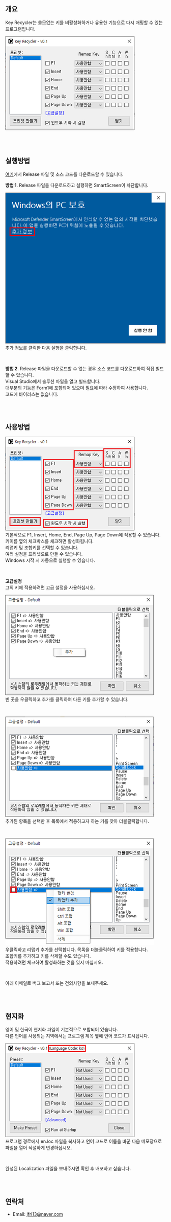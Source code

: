 ## 개요
Key Recycler는 쓸모없는 키를 비활성화하거나 유용한 기능으로 다시 매핑할 수 있는 프로그램입니다.

![01](Images/01k.png)

<br><br>

## 실행방법
[여기](https://github.com/jfri13/Key-Recycler/releases)에서 Release 파일 및 소스 코드를 다운로드할 수 있습니다.

**방법 1**. Release 파일을 다운로드하고 실행하면 SmartScreen이 차단합니다.

![smartscreen](Images/smartscreenk.png)\
추가 정보를 클릭한 다음 실행을 클릭합니다.

<br>

**방법 2**. Release 파일을 다운로드할 수 없는 경우 소스 코드를 다운로드하여 직접 빌드할 수 있습니다.\
Visual Studio에서 솔루션 파일을 열고 빌드합니다.\
대부분의 기능은 Form1에 포함되어 있으며 필요에 따라 수정하여 사용합니다.\
코드에 바이러스는 없습니다.

<br><br>

## 사용방법
![02](Images/02k.png)\
기본적으로 F1, Insert, Home, End, Page Up, Page Down에 적용할 수 있습니다.\
키이름 옆의 체크박스를 체크하면 활성화됩니다.\
리맵키 및 조합키를 선택할 수 있습니다.\
여러 설정을 프리셋으로 만들 수 있습니다.\
Windows 시작 시 자동으로 실행할 수 있습니다.

<br>

**고급설정**\
그외 키에 적용하려면 고급 설정을 사용하십시오.

![03](Images/03k.png)\
빈 곳을 우클릭하고 추가를 클릭하여 다른 키를 추가할 수 있습니다.

<br>

![04](Images/04k.png)\
추가된 항목을 선택한 후 목록에서 적용하고자 하는 키를 찾아 더블클릭합니다.

<br>

![05](Images/05k.png)\
우클릭하고 리맵키 추가를 선택합니다. 목록을 더블클릭하여 키를 적용합니다.\
조합키를 추가하고 키를 삭제할 수도 있습니다.\
적용하려면 체크하여 활성화하는 것을 잊지 마십시오.

<br>

아래 이메일로 버그 보고서 또는 건의사항을 보내주세요.

<br><br>

## 현지화
영어 및 한국어 현지화 파일이 기본적으로 포함되어 있습니다.\
다른 언어를 사용되는 지역에서는 프로그램 제목 옆에 언어 코드가 표시됩니다.

![06](Images/06.png)\
프로그램 경로에서 en.loc 파일을 복사하고 언어 코드로 이름을 바꾼 다음 메모장으로 파일을 열어 적절하게 변경하십시오.

<br>

완성된 Localization 파일을 보내주시면 확인 후 배포하고 싶습니다.

<br><br>

## 연락처
* Email: jfri13@naver.com
